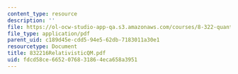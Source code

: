 ```yaml
---
content_type: resource
description: ''
file: https://ol-ocw-studio-app-qa.s3.amazonaws.com/courses/8-322-quantum-theory-ii-spring-2003/fdcd58ce6652076831864eca658a3951_832216RelativisticQM.pdf
file_type: application/pdf
parent_uid: c189d45e-cdd5-94e5-62db-7183011a30e1
resourcetype: Document
title: 832216RelativisticQM.pdf
uid: fdcd58ce-6652-0768-3186-4eca658a3951
---
```

